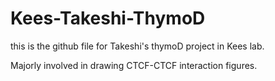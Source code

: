 # Kees-Takeshi-ThymoD

this is the github file for Takeshi's thymoD project in Kees lab.

Majorly involved in drawing CTCF-CTCF interaction figures.
